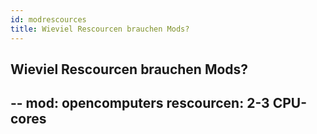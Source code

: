 ```yaml
---
id: modrescources
title: Wieviel Rescourcen brauchen Mods?
---
```

## Wieviel Rescourcen brauchen Mods? ##
--
mod: opencomputers
rescourcen: 2-3 CPU-cores
--
